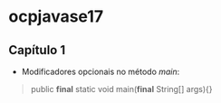 # ocpjavase17
## Capítulo 1

- Modificadores opcionais no método _main_:

> public **final** static void main(**final** String[] args){}
